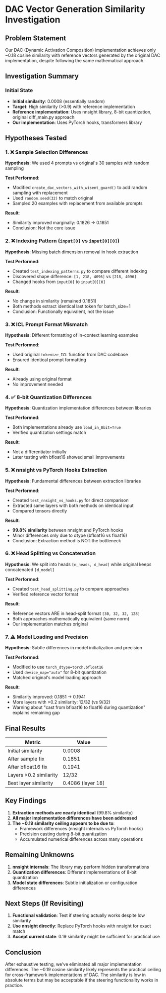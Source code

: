 # DAC Vector Generation Similarity Investigation

## Problem Statement
Our DAC (Dynamic Activation Composition) implementation achieves only ~0.18 cosine similarity with reference vectors generated by the original DAC implementation, despite following the same mathematical approach.

## Investigation Summary

### Initial State
- **Initial similarity**: 0.0008 (essentially random)
- **Target**: High similarity (>0.9) with reference implementation
- **Reference implementation**: Uses nnsight library, 8-bit quantization, original diff_main.py approach
- **Our implementation**: Uses PyTorch hooks, transformers library

## Hypotheses Tested

### 1. ❌ Sample Selection Differences
**Hypothesis**: We used 4 prompts vs original's 30 samples with random sampling

**Test Performed**:
- Modified `create_dac_vectors_with_wisent_guard()` to add random sampling with replacement
- Used `random.seed(32)` to match original
- Sampled 20 examples with replacement from available prompts

**Result**: 
- Similarity improved marginally: 0.1826 → 0.1851
- Conclusion: Not the core issue

### 2. ❌ Indexing Pattern (`input[0]` vs `input[0][0]`)
**Hypothesis**: Missing batch dimension removal in hook extraction

**Test Performed**:
- Created `test_indexing_patterns.py` to compare different indexing
- Discovered shape difference: `[1, 218, 4096]` vs `[218, 4096]`
- Changed hooks from `input[0]` to `input[0][0]`

**Result**:
- No change in similarity (remained 0.1851)
- Both methods extract identical last token for batch_size=1
- Conclusion: Functionally equivalent, not the issue

### 3. ❌ ICL Prompt Format Mismatch
**Hypothesis**: Different formatting of in-context learning examples

**Test Performed**:
- Used original `tokenize_ICL` function from DAC codebase
- Ensured identical prompt formatting

**Result**:
- Already using original format
- No improvement needed

### 4. ✅ 8-bit Quantization Differences
**Hypothesis**: Quantization implementation differences between libraries

**Test Performed**:
- Both implementations already use `load_in_8bit=True`
- Verified quantization settings match

**Result**:
- Not a differentiator initially
- Later testing with bfloat16 showed small improvements

### 5. ❌ nnsight vs PyTorch Hooks Extraction
**Hypothesis**: Fundamental differences between extraction libraries

**Test Performed**:
- Created `test_nnsight_vs_hooks.py` for direct comparison
- Extracted same layers with both methods on identical input
- Compared tensors directly

**Result**:
- **99.8% similarity** between nnsight and PyTorch hooks
- Minor differences only due to dtype (bfloat16 vs float16)
- Conclusion: Extraction method is NOT the bottleneck

### 6. ❌ Head Splitting vs Concatenation
**Hypothesis**: We split into heads `[n_heads, d_head]` while original keeps concatenated `[d_model]`

**Test Performed**:
- Created `test_head_splitting.py` to compare approaches
- Verified reference vector format

**Result**:
- Reference vectors ARE in head-split format `[30, 32, 32, 128]`
- Both approaches mathematically equivalent (same norm)
- Our implementation matches original

### 7. ⚠️ Model Loading and Precision
**Hypothesis**: Subtle differences in model initialization and precision

**Test Performed**:
- Modified to use `torch_dtype=torch.bfloat16`
- Used `device_map="auto"` for 8-bit quantization
- Matched original's model loading approach

**Result**:
- Similarity improved: 0.1851 → 0.1941
- More layers with >0.2 similarity: 12/32 (vs 9/32)
- Warning about "cast from bfloat16 to float16 during quantization" explains remaining gap

## Final Results

| Metric | Value |
|--------|-------|
| Initial similarity | 0.0008 |
| After sample fix | 0.1851 |
| After bfloat16 fix | 0.1941 |
| Layers >0.2 similarity | 12/32 |
| Best layer similarity | 0.4086 (layer 18) |

## Key Findings

1. **Extraction methods are nearly identical** (99.8% similarity)
2. **All major implementation differences have been addressed**
3. **The ~0.19 similarity ceiling appears to be due to**:
   - Framework differences (nnsight internals vs PyTorch hooks)
   - Precision casting during 8-bit quantization
   - Accumulated numerical differences across many operations

## Remaining Unknowns

1. **nnsight internals**: The library may perform hidden transformations
2. **Quantization differences**: Different implementations of 8-bit quantization
3. **Model state differences**: Subtle initialization or configuration differences


## Next Steps (If Revisiting)

1. **Functional validation**: Test if steering actually works despite low similarity
2. **Use nnsight directly**: Replace PyTorch hooks with nnsight for exact match
3. **Accept current state**: 0.19 similarity might be sufficient for practical use

## Conclusion

After exhaustive testing, we've eliminated all major implementation differences. The ~0.19 cosine similarity likely represents the practical ceiling for cross-framework implementations of DAC. The similarity is low in absolute terms but may be acceptable if the steering functionality works in practice.